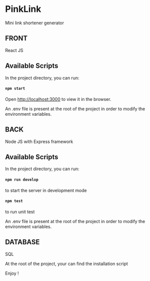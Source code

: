 # PinkLink
Mini link shortener generator

## FRONT
React JS

## Available Scripts
In the project directory, you can run:
#### `npm start`
Open [http://localhost:3000](http://localhost:3000) to view it in the browser.

An .env file is present at the root of the project in order to modify the environment variables.


## BACK 
Node JS with Express framework

## Available Scripts
In the project directory, you can run:

#### `npm run develop`
to start the server in development mode

#### `npm test`
to run unit test

An .env file is present at the root of the project in order to modify the environment variables.


## DATABASE
SQL 

At the root of the project, your can find the installation script 


Enjoy !
